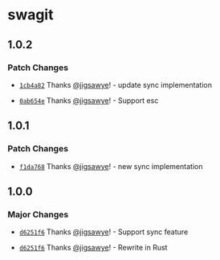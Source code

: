 # swagit

## 1.0.2

### Patch Changes

- [`1cb4a82`](https://github.com/jigsawye/swagit/commit/1cb4a82db89d184f87d6d1d68c35845f5569f6bd) Thanks [@jigsawye](https://github.com/jigsawye)! - update sync implementation

- [`0ab654e`](https://github.com/jigsawye/swagit/commit/0ab654e74e8dc7aa8b67c9eda311fb3f3619c341) Thanks [@jigsawye](https://github.com/jigsawye)! - Support esc

## 1.0.1

### Patch Changes

- [`f1da768`](https://github.com/jigsawye/swagit/commit/f1da76825e0d8aefa92ec6b4d45904143d662bc8) Thanks [@jigsawye](https://github.com/jigsawye)! - new sync implementation

## 1.0.0

### Major Changes

- [`d6251f6`](https://github.com/jigsawye/swagit/commit/d6251f6c132419d797b7add2ade3d6420f480f42) Thanks [@jigsawye](https://github.com/jigsawye)! - Support sync feature

- [`d6251f6`](https://github.com/jigsawye/swagit/commit/d6251f6c132419d797b7add2ade3d6420f480f42) Thanks [@jigsawye](https://github.com/jigsawye)! - Rewrite in Rust
